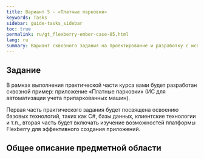 ```yaml
---
title: Вариант 5 - «Платные парковки»
keywords: Tasks
sidebar: guide-tasks_sidebar
toc: true
permalink: ru/gt_flexberry-ember-case-05.html
lang: ru
summary: Вариант сквозного задания на проектирование и разработку с использованием фреймворка Flexberry Ember
---
```


## Задание

В рамках выполнения практической части курса вами будет разработан сквозной пример: приложение «Платные парковки» (ИС для автоматизации учета припаркованных машин).

Первая часть практического задания будет посвящена освоению базовых технологий, таких как C#, базы данных, клиентские технологии и т.п., вторая часть будет включать изучение возможностей платформы Flexberry для эффективного создания приложений.


## Общее описание предметной области

